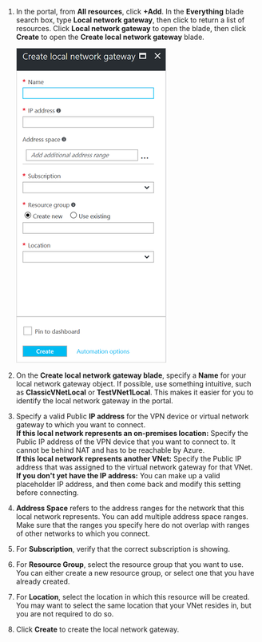 1. In the portal, from **All resources**, click **+Add**. In the **Everything** blade search box, type **Local network gateway**, then click to return a list of resources. Click **Local network gateway** to open the blade, then click **Create** to open the **Create local network gateway** blade.

    ![create local network gateway](./media/vpn-gateway-add-lng-rm-portal-include/lng.png)

2. On the **Create local network gateway blade**, specify a **Name** for your local network gateway object. If possible, use something intuitive, such as **ClassicVNetLocal** or **TestVNet1Local**. This makes it easier for you to identify the local network gateway in the portal.
3. Specify a valid Public **IP address** for the VPN device or virtual network gateway to which you want to connect.<br>**If this local network represents an on-premises location:** Specify the Public IP address of the VPN device that you want to connect to. It cannot be behind NAT and has to be reachable by Azure.<br>**If this local network represents another VNet:** Specify the Public IP address that was assigned to the virtual network gateway for that VNet.<br>**If you don't yet have the IP address:** You can make up a valid placeholder IP address, and then come back and modify this setting before connecting.
4. **Address Space** refers to the address ranges for the network that this local network represents. You can add multiple address space ranges. Make sure that the ranges you specify here do not overlap with ranges of other networks to which you connect.
5. For **Subscription**, verify that the correct subscription is showing.
6. For **Resource Group**, select the resource group that you want to use. You can either create a new resource group, or select one that you have already created.
7. For **Location**, select the location in which this resource will be created. You may want to select the same location that your VNet resides in, but you are not required to do so.
8. Click **Create** to create the local network gateway.